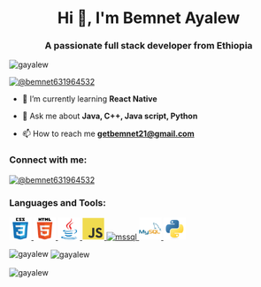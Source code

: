 <h1 align="center">Hi 👋, I'm Bemnet Ayalew</h1>
<h3 align="center">A passionate full stack developer from Ethiopia</h3>

<p align="left"> <img src="https://komarev.com/ghpvc/?username=gayalew&label=Profile%20views&color=0e75b6&style=flat" alt="gayalew" /> </p>

<p align="left"> <a href="https://twitter.com/@bemnet631964532" target="blank"><img src="https://img.shields.io/twitter/follow/@bemnet631964532?logo=twitter&style=for-the-badge" alt="@bemnet631964532" /></a> </p>

- 🌱 I’m currently learning **React Native**

- 💬 Ask me about **Java, C++, Java script, Python**

- 📫 How to reach me **getbemnet21@gmail.com**

<h3 align="left">Connect with me:</h3>
<p align="left">
<a href="https://twitter.com/@bemnet631964532" target="blank"><img align="center" src="https://raw.githubusercontent.com/rahuldkjain/github-profile-readme-generator/master/src/images/icons/Social/twitter.svg" alt="@bemnet631964532" height="30" width="40" /></a>
<!-- <a href="https://www.youtube.com/c/https://www.youtube.com/@Coding-Times" target="blank"><img align="center" src="https://raw.githubusercontent.com/rahuldkjain/github-profile-readme-generator/master/src/images/icons/Social/youtube.svg" alt="https://www.youtube.com/@Coding-Times" height="30" width="40" /></a> -->
</p>

<h3 align="left">Languages and Tools:</h3>
<p align="left"> <a href="https://www.w3schools.com/css/" target="_blank" rel="noreferrer"> <img src="https://raw.githubusercontent.com/devicons/devicon/master/icons/css3/css3-original-wordmark.svg" alt="css3" width="40" height="40"/> </a> <a href="https://www.w3.org/html/" target="_blank" rel="noreferrer"> <img src="https://raw.githubusercontent.com/devicons/devicon/master/icons/html5/html5-original-wordmark.svg" alt="html5" width="40" height="40"/> </a> <a href="https://www.java.com" target="_blank" rel="noreferrer"> <img src="https://raw.githubusercontent.com/devicons/devicon/master/icons/java/java-original.svg" alt="java" width="40" height="40"/> </a> <a href="https://developer.mozilla.org/en-US/docs/Web/JavaScript" target="_blank" rel="noreferrer"> <img src="https://raw.githubusercontent.com/devicons/devicon/master/icons/javascript/javascript-original.svg" alt="javascript" width="40" height="40"/> </a> <a href="https://www.microsoft.com/en-us/sql-server" target="_blank" rel="noreferrer"> <img src="https://www.svgrepo.com/show/303229/microsoft-sql-server-logo.svg" alt="mssql" width="40" height="40"/> </a> <a href="https://www.mysql.com/" target="_blank" rel="noreferrer"> <img src="https://raw.githubusercontent.com/devicons/devicon/master/icons/mysql/mysql-original-wordmark.svg" alt="mysql" width="40" height="40"/> </a> <a href="https://www.python.org" target="_blank" rel="noreferrer"> <img src="https://raw.githubusercontent.com/devicons/devicon/master/icons/python/python-original.svg" alt="python" width="40" height="40"/> </a> </p>

<p><img align="left" src="https://github-readme-stats.vercel.app/api/top-langs?username=gayalew&show_icons=true&locale=en&layout=compact" alt="gayalew" /></p>

<p>&nbsp;<img align="center" src="https://github-readme-stats.vercel.app/api?username=gayalew&show_icons=true&locale=en" alt="gayalew" /></p>

<p><img align="center" src="https://github-readme-streak-stats.herokuapp.com/?user=gayalew&" alt="gayalew" /></p>
